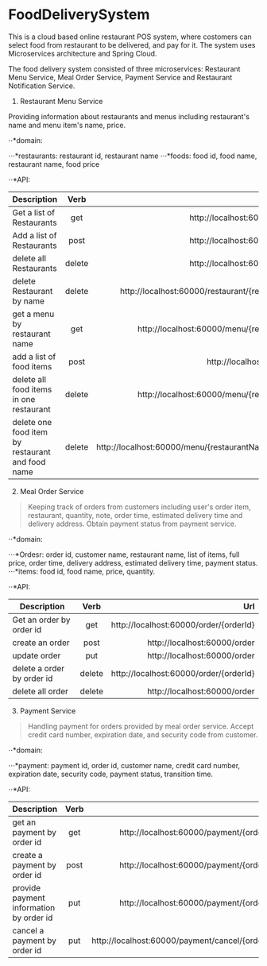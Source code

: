 # FoodDeliverySystem

This is a cloud based online restaurant POS system, where costomers can select food from restaurant to be delivered, and pay for it. The system uses Microservices architecture and Spring Cloud.

The food delivery system consisted of three microservices: Restaurant Menu Service, Meal Order Service, Payment Service and Restaurant Notification Service.

1. Restaurant Menu Service

Providing information about restaurants and menus including restaurant's name and menu item's name, price.

⋅⋅*domain:

⋅⋅⋅*restaurants: restaurant id, restaurant name
⋅⋅⋅*foods: food id, food name, restaurant name, food price

⋅⋅*API:

| Description| Verb| Url|
| ------------- |:-------------:| -----:|
| Get a list of Restaurants| get| http://localhost:60000/restaurant|
| Add a list of Restaurants| post| http://localhost:60000/restaurant|
| delete all Restaurants| delete| http://localhost:60000/restaurant|
| delete Restaurant by name| delete| http://localhost:60000/restaurant/{restaurantName}|
| get a menu by restaurant name| get| http://localhost:60000/menu/{restaurantName}|
| add a list of food items| post| http://localhost:60000/menu|
| delete all food items in one restaurant| delete| http://localhost:60000/menu/{restaurantName}|
| delete one food item by restaurant and food name| delete| http://localhost:60000/menu/{restaurantName,foodName}|

2. Meal Order Service

>Keeping track of orders from customers including user's order item, restaurant, quantity, note, order time, estimated delivery time and delivery address. Obtain payment status from payment service.

⋅⋅*domain:

⋅⋅⋅*Ordesr: order id, customer name, restaurant name, list of items, full price, order time, delivery address, estimated delivery time, payment status.
⋅⋅⋅*items: food id, food name, price, quantity.

⋅⋅*API:

| Description| Verb| Url|
| ------------- |:-------------:| -----:|
| Get an order by order id| get| http://localhost:60000/order/{orderId}|
| create an order| post| http://localhost:60000/order|
| update order| put| http://localhost:60000/order|
| delete a order by order id| delete| http://localhost:60000/order/{orderId}|
| delete all order| delete| http://localhost:60000/order|



3. Payment Service

>Handling payment for orders provided by meal order service. Accept credit card number, expiration date, and security code from customer.

⋅⋅*domain:

⋅⋅⋅*payment: payment id, order id, customer name, credit card number, expiration date, security code, payment status, transition time.

⋅⋅*API:

| Description| Verb| Url|
| ------------- |:-------------:| -----:|
| get an payment by order id      | get | http://localhost:60000/payment/{orderId} |
| create a payment by order id      | post      | http://localhost:60000/payment/{orderId}   |
| provide payment information by order id      | put      | http://localhost:60000/payment/{orderId}   |
| cancel a payment by order id      | put      | http://localhost:60000/payment/cancel/{orderId}   |


